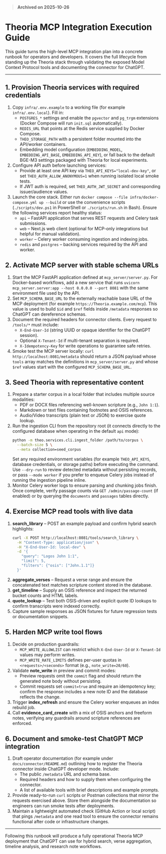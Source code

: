 > **Archived on 2025-10-26**

# Theoria MCP Integration Execution Guide

This guide turns the high-level MCP integration plan into a concrete runbook for operators and developers. It covers the full lifecycle from standing up the Theoria stack through validating the exposed Model Context Protocol tools and documenting the connector for ChatGPT.

---

## 1. Provision Theoria services with required credentials

1. Copy `infra/.env.example` to a working file (for example `infra/.env.local`). Fill in:
   - `POSTGRES_*` settings and enable the `pgvector` and `pg_trgm` extensions (Docker Compose will run `init.sql` automatically).
   - `REDIS_URL` that points at the Redis service supplied by Docker Compose.
   - `THEO_STORAGE_PATH` with a persistent folder mounted into the API/worker containers.
   - Embedding model configuration (`EMBEDDING_MODEL`, `EMBEDDING_API_BASE`, `EMBEDDING_API_KEY`), or fall back to the default BGE-M3 settings packaged with Theoria for local experiments.
2. Configure API auth before launching services:
   - Provide at least one API key via `THEO_API_KEYS="local-dev-key"`, or set `THEO_AUTH_ALLOW_ANONYMOUS=1` when running isolated local smoke tests.
   - If JWT auth is required, set `THEO_AUTH_JWT_SECRET` and corresponding issuer/audience values.
3. Launch the core stack. Either run `docker compose --file infra/docker-compose.yml up --build` or use the convenience scripts (`./scripts/dev.ps1` in PowerShell or `./scripts/run.sh` in Bash). Ensure the following services report healthy status:
   - `api` – FastAPI application that serves REST requests and Celery task submissions.
   - `web` – Next.js web client (optional for MCP-only integrations but helpful for manual validation).
   - `worker` – Celery worker consuming ingestion and indexing jobs.
   - `redis` and `postgres` – backing services required by the API and worker.

## 2. Activate MCP server with stable schema URLs

1. Start the MCP FastAPI application defined at `mcp_server/server.py`. For Docker-based workflows, add a new service that runs `uvicorn mcp_server.server:app --host 0.0.0.0 --port 8081` with the same environment file used by the API.
2. Set `MCP_SCHEMA_BASE_URL` to the externally reachable base URL of the MCP deployment (for example `https://Theoria.example.com/mcp`). This value is used to build `$id` and `$ref` fields inside `/metadata` responses so ChatGPT can dereference schemas.
3. Document the required headers for connector clients. Every request to `/tools/*` must include:
   - `X-End-User-Id` (string UUID or opaque identifier for the ChatGPT session).
   - Optional `X-Tenant-Id` if multi-tenant separation is required.
   - `X-Idempotency-Key` for write operations to guarantee safe retries.
4. Smoke test the MCP server locally: `curl http://localhost:8081/metadata` should return a JSON payload whose `tools` array matches the definitions in `mcp_server/server.py` and whose `$ref` values start with the configured `MCP_SCHEMA_BASE_URL`.

## 3. Seed Theoria with representative content

1. Prepare a starter corpus in a local folder that includes multiple source modalities:
   - PDF or DOCX files referencing well-known scripture (e.g., `John 1:1`).
   - Markdown or text files containing footnotes and OSIS references.
   - Audio/Video transcripts (plain text or JSON) to exercise quote lookup.
2. Run the ingestion CLI from the repository root (it connects directly to the
   configured database when operating in the default `api` mode):
   ```bash
   python -m theo.services.cli.ingest_folder /path/to/corpus \
     --batch-size 5 \
     --meta collection=seed_corpus
   ```
   Set any required environment variables (for example `THEO_API_KEYS`,
   database credentials, or storage paths) before executing the command. Use
   `--dry-run` to review detected metadata without persisting records, or pass
   `--mode worker` if you prefer to enqueue Celery jobs instead of running the
   ingestion pipeline inline.
3. Monitor Celery worker logs to ensure parsing and chunking jobs finish. Once complete, verify passage counts via `GET /admin/passage-count` (if enabled) or by querying the `documents` and `passages` tables directly.

## 4. Exercise MCP read tools with live data

1. **search_library** – POST an example payload and confirm hybrid search highlights:
   ```bash
   curl -X POST http://localhost:8081/tools/search_library \
     -H "Content-Type: application/json" \
     -H "X-End-User-Id: local-dev" \
     -d '{
       "query": "Logos John 1:1",
       "limit": 5,
       "filters": {"osis": ["John.1.1"]}
     }'
   ```
2. **aggregate_verses** – Request a verse range and ensure the concatenated text matches scripture content stored in the database.
3. **get_timeline** – Supply an OSIS reference and inspect the returned bucket counts and HTML labels.
4. **quote_lookup** – Test both OSIS-driven and explicit quote ID lookups to confirm transcripts were indexed correctly.
5. Capture sample responses as JSON fixtures for future regression tests or documentation snippets.

## 5. Harden MCP write tool flows

1. Decide on production guardrails:
   - `MCP_WRITE_ALLOWLIST` can restrict which `X-End-User-Id` or `X-Tenant-Id` values may perform writes.
   - `MCP_WRITE_RATE_LIMITS` defines per-user quotas in `<requests>/<seconds>` format (e.g., `note_write=20/60`).
2. Validate **note_write** in preview and commit modes:
   - Preview requests omit the `commit` flag and should return the generated note body without persisting.
   - Commit requests set `commit=true` and require an idempotency key; confirm the response includes a new note ID and the database reflects the change.
3. Trigger **index_refresh** and ensure the Celery worker enqueues an index rebuild job.
4. Call **evidence_card_create** with a mix of OSIS anchors and freeform notes, verifying any guardrails around scripture references are enforced.

## 6. Document and smoke-test ChatGPT MCP integration

1. Draft operator documentation (for example under `docs/connector/README.md`) outlining how to register the Theoria connector inside ChatGPT developer mode. Include:
   - The public `/metadata` URL and schema base.
   - Required headers and how to supply them when configuring the connector.
   - A list of available tools with brief descriptions and example prompts.
2. Provide ready-to-run `curl` scripts or Postman collections that mirror the requests exercised above. Store them alongside the documentation so engineers can run smoke tests after deployments.
3. Maintain a lightweight automated check (GitHub Action or local script) that pings `/metadata` and one read tool to ensure the connector remains functional after code or infrastructure changes.

---

Following this runbook will produce a fully operational Theoria MCP deployment that ChatGPT can use for hybrid search, verse aggregation, timeline analysis, and research note workflows.

